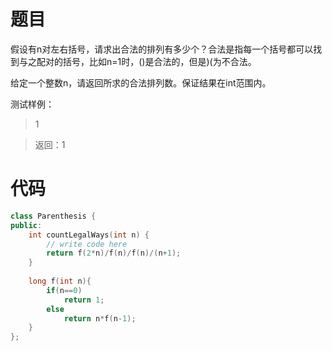 # 题目
假设有n对左右括号，请求出合法的排列有多少个？合法是指每一个括号都可以找到与之配对的括号，比如n=1时，()是合法的，但是)(为不合法。

给定一个整数n，请返回所求的合法排列数。保证结果在int范围内。

测试样例：
> 1

> 返回：1

# 代码
```cpp
class Parenthesis {
public:
    int countLegalWays(int n) {
        // write code here
        return f(2*n)/f(n)/f(n)/(n+1);
    }
    
    long f(int n){
        if(n==0)
            return 1;
        else
            return n*f(n-1);
    }
};
```
